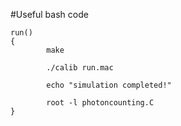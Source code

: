#Useful bash code
```
run() 
{
        make

        ./calib run.mac

        echo "simulation completed!"

        root -l photoncounting.C
}
```
